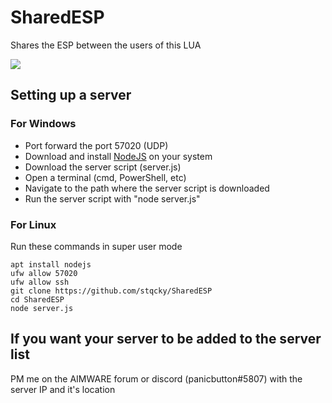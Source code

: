 # SharedESP
Shares the ESP between the users of this LUA

![](stuff/showcase.gif)

## Setting up a server

### For Windows
- Port forward the port 57020 (UDP)
- Download and install [NodeJS](https://nodejs.org/en/) on your system
- Download the server script (server.js)
- Open a terminal (cmd, PowerShell, etc)
- Navigate to the path where the server script is downloaded
- Run the server script with "node server.js"

### For Linux
Run these commands in super user mode

    apt install nodejs
    ufw allow 57020
    ufw allow ssh
    git clone https://github.com/stqcky/SharedESP
    cd SharedESP
    node server.js
    

## If you want your server to be added to the server list
PM me on the AIMWARE forum or discord (panicbutton#5807) with the server IP and it's location
